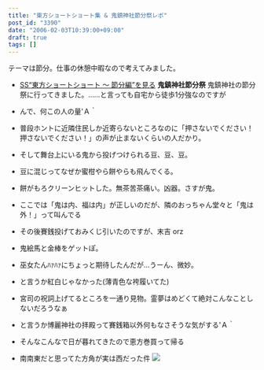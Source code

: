 ```yaml
---
title: "東方ショートショート集 & 鬼鎮神社節分祭レポ"
post_id: "3390"
date: "2006-02-03T10:39:00+09:00"
draft: true
tags: []
---
```



テーマは節分。仕事の休憩中暇なので考えてみました。

  * [SS“東方ショートショート ～ 節分編”を見る](/tag/touhou-end-of-winter)
**鬼鎮神社節分祭** 鬼鎮神社の節分祭に行ってきました。……と言っても自宅から徒歩1分強なのですが

  * んで、何この人の量'Ａ｀
  * 普段ホントに近隣住民しか近寄らないところなのに「押さないでください！押さないでください！」の声が止まないくらいの人だかり。
  * そして舞台上にいる鬼から投げつけられる豆、豆、豆。
  * 豆に混じってなぜか蜜柑やら餅やらも飛んでくる。
  * 餅がもろクリーンヒットした。無茶苦茶痛い。凶器。さすが鬼。
  * ここでは「鬼は内、福は内」が正しいのだが、隣のおっちゃん堂々と「鬼は外！」って叫んでる
  * その後賽銭投げておみくじ引いたのですが、末吉 orz
  * 鬼絵馬と金棒をゲットぽ。
  * 巫女たんﾊｧﾊｧにちょっと期待したんだが…うーん、微妙。
  * と言うか紅白じゃなかった(薄青色な袴履いてた)
  * 宮司の祝詞上げてるところを一通り見物。霊夢はめどくて絶対こんなことしないだろうなぁ
  * と言うか博麗神社の拝殿って賽銭箱以外何もなさそうな気がする'Ａ｀
  * そんなこんなで日が暮れてきたので恵方巻買って帰る
  * 南南東だと思ってた方角が実は西だった件
![](https://danmaq.com/wp-content/uploads/2006/01/83076820_77.jpg)

